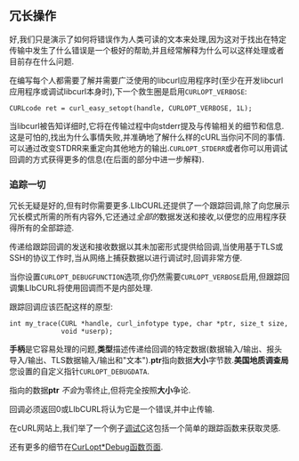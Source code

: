 
## 冗长操作

好,我们只是演示了如何将错误作为人类可读的文本来处理,因为这对于找出在特定传输中发生了什么错误是一个极好的帮助,并且经常解释为什么可以这样处理或者目前存在什么问题.

在编写每个人都需要了解并需要广泛使用的libcurl应用程序时(至少在开发libcurl应用程序或调试libcurl本身时),下一个救生圈是启用`CURLOPT_VERBOSE`:

```
CURLcode ret = curl_easy_setopt(handle, CURLOPT_VERBOSE, 1L);
```

当libcurl被告知详细时,它将在传输过程中向stderr提及与传输相关的细节和信息.这是可怕的,找出为什么事情失败,并准确地了解什么样的cURL当你问不同的事情.可以通过改变STDRR来重定向其他地方的输出.`CURLOPT_STDERR`或者你可以用调试回调的方式获得更多的信息(在后面的部分中进一步解释).

### 追踪一切

冗长无疑是好的,但有时你需要更多.LIbCURL还提供了一个跟踪回调,除了向您展示冗长模式所需的所有内容外,它还通过*全部的*数据发送和接收,以便您的应用程序获得所有的全部踪迹.

传递给跟踪回调的发送和接收数据以其未加密形式提供给回调,当使用基于TLS或SSH的协议工作时,当从网络上捕获数据以进行调试时,回调非常方便.

当你设置`CURLOPT_DEBUGFUNCTION`选项,你仍然需要`CURLOPT_VERBOSE`启用,但跟踪回调集LIbCURL将使用回调而不是内部处理.

跟踪回调应该匹配这样的原型:

```
int my_trace(CURL *handle, curl_infotype type, char *ptr, size_t size,
             void *userp);
```

**手柄**是它容易处理的问题,**类型**描述传递给回调的特定数据(数据输入/输出、报头导入/输出、TLS数据输入/输出和"文本").**ptr**指向数据**大小**字节数.**美国地质调查局**您设置的自定义指针`CURLOPT_DEBUGDATA`.

指向的数据**ptr** *不会*为零终止,但将完全按照**大小**争论.

回调必须返回0或LIbCURL将认为它是一个错误,并中止传输.

在cURL网站上,我们举了一个例子[调试C](https://curl.haxx.se/libcurl/c/debug.html)这包括一个简单的跟踪函数来获取灵感.

还有更多的细节在[CurLopt\*Debug函数页面](https://curl.haxx.se/libcurl/c/CURLOPT_DEBUGFUNCTION.html).
